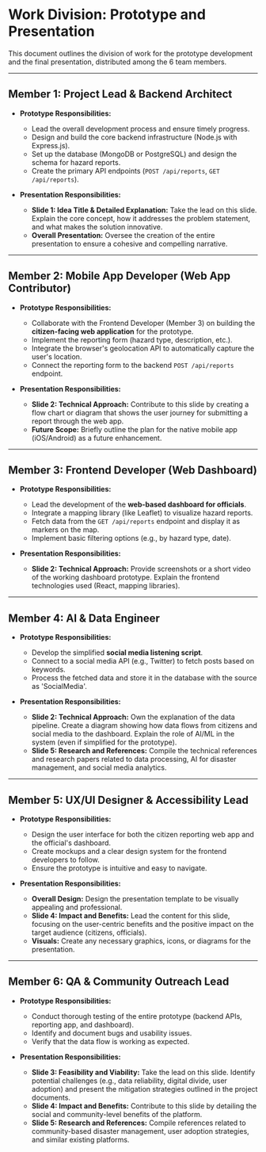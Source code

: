 
# Work Division: Prototype and Presentation

This document outlines the division of work for the prototype development and the final presentation, distributed among the 6 team members.

---

## Member 1: Project Lead & Backend Architect

- **Prototype Responsibilities:**
    - Lead the overall development process and ensure timely progress.
    - Design and build the core backend infrastructure (Node.js with Express.js).
    - Set up the database (MongoDB or PostgreSQL) and design the schema for hazard reports.
    - Create the primary API endpoints (`POST /api/reports`, `GET /api/reports`).

- **Presentation Responsibilities:**
    - **Slide 1: Idea Title & Detailed Explanation:** Take the lead on this slide. Explain the core concept, how it addresses the problem statement, and what makes the solution innovative.
    - **Overall Presentation:** Oversee the creation of the entire presentation to ensure a cohesive and compelling narrative.

---

## Member 2: Mobile App Developer (Web App Contributor)

- **Prototype Responsibilities:**
    - Collaborate with the Frontend Developer (Member 3) on building the **citizen-facing web application** for the prototype.
    - Implement the reporting form (hazard type, description, etc.).
    - Integrate the browser's geolocation API to automatically capture the user's location.
    - Connect the reporting form to the backend `POST /api/reports` endpoint.

- **Presentation Responsibilities:**
    - **Slide 2: Technical Approach:** Contribute to this slide by creating a flow chart or diagram that shows the user journey for submitting a report through the web app.
    - **Future Scope:** Briefly outline the plan for the native mobile app (iOS/Android) as a future enhancement.

---

## Member 3: Frontend Developer (Web Dashboard)

- **Prototype Responsibilities:**
    - Lead the development of the **web-based dashboard for officials**.
    - Integrate a mapping library (like Leaflet) to visualize hazard reports.
    - Fetch data from the `GET /api/reports` endpoint and display it as markers on the map.
    - Implement basic filtering options (e.g., by hazard type, date).

- **Presentation Responsibilities:**
    - **Slide 2: Technical Approach:** Provide screenshots or a short video of the working dashboard prototype. Explain the frontend technologies used (React, mapping libraries).

---

## Member 4: AI & Data Engineer

- **Prototype Responsibilities:**
    - Develop the simplified **social media listening script**.
    - Connect to a social media API (e.g., Twitter) to fetch posts based on keywords.
    - Process the fetched data and store it in the database with the source as 'SocialMedia'.

- **Presentation Responsibilities:**
    - **Slide 2: Technical Approach:** Own the explanation of the data pipeline. Create a diagram showing how data flows from citizens and social media to the dashboard. Explain the role of AI/ML in the system (even if simplified for the prototype).
    - **Slide 5: Research and References:** Compile the technical references and research papers related to data processing, AI for disaster management, and social media analytics.

---

## Member 5: UX/UI Designer & Accessibility Lead

- **Prototype Responsibilities:**
    - Design the user interface for both the citizen reporting web app and the official's dashboard.
    - Create mockups and a clear design system for the frontend developers to follow.
    - Ensure the prototype is intuitive and easy to navigate.

- **Presentation Responsibilities:**
    - **Overall Design:** Design the presentation template to be visually appealing and professional.
    - **Slide 4: Impact and Benefits:** Lead the content for this slide, focusing on the user-centric benefits and the positive impact on the target audience (citizens, officials).
    - **Visuals:** Create any necessary graphics, icons, or diagrams for the presentation.

---

## Member 6: QA & Community Outreach Lead

- **Prototype Responsibilities:**
    - Conduct thorough testing of the entire prototype (backend APIs, reporting app, and dashboard).
    - Identify and document bugs and usability issues.
    - Verify that the data flow is working as expected.

- **Presentation Responsibilities:**
    - **Slide 3: Feasibility and Viability:** Take the lead on this slide. Identify potential challenges (e.g., data reliability, digital divide, user adoption) and present the mitigation strategies outlined in the project documents.
    - **Slide 4: Impact and Benefits:** Contribute to this slide by detailing the social and community-level benefits of the platform.
    - **Slide 5: Research and References:** Compile references related to community-based disaster management, user adoption strategies, and similar existing platforms.
